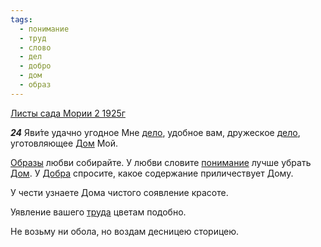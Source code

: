```yaml
---
tags:
  - понимание
  - труд
  - слово
  - дел
  - добро
  - дом
  - образ
---
```


[Листы сада Мории 2 1925г](/agni/1925)

___24___
Яви́те удачно угодное Мне [дело](/tag/#дел), удобное вам, дружеское [дело](/tag/#дел), уготовляющее [Дом](/tag/#дом) Мой.   

[Образы](/tag/#образ) любви собирайте. У любви словите [понимание](/tag/#понимание) лучше убрать [Дом](/tag/#дом). У [Добра](/tag/#добро) спросите, какое содержание приличествует Дому.   

У чести узнаете Дома чистого соявление красоте.   

Уявление вашего [труда](/tag/#труд) цветам подобно.   

Не возьму ни обола, но воздам десницею сторицею.   

